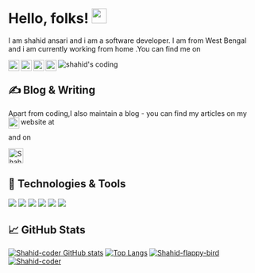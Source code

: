 <!--**Shahid-coder/Shahid-coder** is a ✨ _special_ ✨ repository because its `README.md` (this file) appears on your GitHub profile.-->
# Hello, folks! <img src="https://raw.githubusercontent.com/MartinHeinz/MartinHeinz/master/wave.gif" width="30px">
I am shahid ansari and i am a software developer. I am from West Bengal and i am currently working from home .You can find me on

<a href="https://discord.com/channels/#7012">
  <img align="left" alt="shahid's Discord" width="22px" src="https://raw.githubusercontent.com/peterthehan/peterthehan/master/assets/discord.svg" />
</a>

<a href="https://www.linkedin.com/in/shahid-ansari-1033371bb/">
  <img align="left" alt="shahid's LinkedIN" width="22px" src="https://raw.githubusercontent.com/peterthehan/peterthehan/master/assets/linkedin.svg" />
</a>

<a href="https://www.github.com.com/in/shahid-coder/">
  <img align="left" alt="shahid's Github" width="22px" src="https://raw.githubusercontent.com/peterthehan/peterthehan/master/assets/github.svg" />
</a>

<a href="https://mail.google.com/mail/u/0/#inbox?compose=CllgCJlKFmblhkJDMTPwBDJxRSLgGzvbGbrvkfjgPRkCxxJcbPwwvbTcRlNgNKLRpTFwPngZJBB">
    <img align="left" alt="shahid's gmail" width="22px" src="https://user-images.githubusercontent.com/72285021/116782422-979eec80-aaa6-11eb-91d2-d9a82238dfda.png">
</a>

<a href="https://user-images.githubusercontent.com/72285021/116783640-6f66bc00-aaad-11eb-89af-d0b57e260c52.gif">
    <img align="left" alt="shahid's coding" src="https://user-images.githubusercontent.com/72285021/116783640-6f66bc00-aaad-11eb-89af-d0b57e260c52.gif">
</a>
<br/>


## &#x270d; Blog & Writing
Apart from coding,I also maintain a blog - you can find my articles on my website at 
<a href="https://shahid-coder.blogspot.com">
    <img align="left" alt="shahid's github" width="22px" src="https://user-images.githubusercontent.com/72285021/116783774-4d216e00-aaae-11eb-8b57-4a193d06ccd4.png">
</a>

and on 

<a href="https://dev.to/shahidcoder_78">
  <img src="https://d2fltix0v2e0sb.cloudfront.net/dev-badge.svg" alt="Shahid-coder's DEV Community Profile" height="30" width="30">
</a>

## 🔧 Technologies & Tools

![](https://img.shields.io/badge/OS-Windows-informational?style=flat&logo=Windows&logoColor=white&color=2bbc8a)
![](https://img.shields.io/badge/Editor-visualstudiocode-informational?style=flat&logo=visual-studio-code&logoColor=white&color=2bbc8a)
![](https://img.shields.io/badge/Code-Python-informational?style=flat&logo=python&logoColor=white&color=2bbc8a)
![](https://img.shields.io/badge/Code-JavaScript-informational?style=flat&logo=javascript&logoColor=white&color=2bbc8a)
![](https://img.shields.io/badge/Shell-Bash-informational?style=flat&logo=gnu-bash&logoColor=white&color=2bbc8a)
![](https://img.shields.io/badge/Tools-Git-informational?style=flat&logo=Git&logoColor=white&color=2bbc8a)

## &#x1f4c8; GitHub Stats
[![Shahid-coder GitHub stats](https://github-readme-stats.vercel.app/api?username=Shahid-coder&theme=buefy&show_icons=true)](https://github.com/anuraghazra/github-readme-stats)
[![Top Langs](https://github-readme-stats.vercel.app/api/top-langs/?username=Shahid-coder&layout=compact&theme=buefy&show_icons=true)](https://github.com/anuraghazra/github-readme-stats)
[![Shahid-flappy-bird](https://github-readme-stats.vercel.app/api/pin/?username=Shahid-coder&repo=Shahid-flappy-bird)](https://github.com/Shahid-coder/Shahid-flappy-bird)
[![Shahid-coder](https://github-readme-stats.vercel.app/api/pin/?username=Shahid-coder&repo=Shahid-jarvis)](https://github.com/Shahid-coder/Shahid-jarvis)

